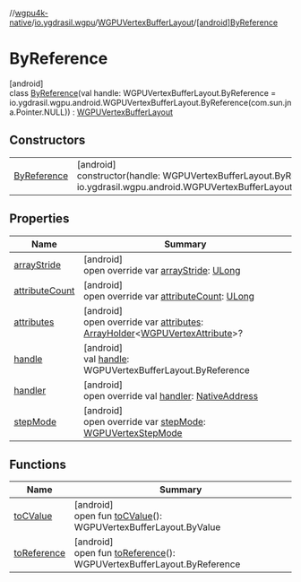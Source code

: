//[wgpu4k-native](../../../../index.md)/[io.ygdrasil.wgpu](../../index.md)/[WGPUVertexBufferLayout](../index.md)/[[android]ByReference](index.md)

# ByReference

[android]\
class [ByReference](index.md)(val handle: WGPUVertexBufferLayout.ByReference = io.ygdrasil.wgpu.android.WGPUVertexBufferLayout.ByReference(com.sun.jna.Pointer.NULL)) : [WGPUVertexBufferLayout](../index.md)

## Constructors

| | |
|---|---|
| [ByReference](-by-reference.md) | [android]<br>constructor(handle: WGPUVertexBufferLayout.ByReference = io.ygdrasil.wgpu.android.WGPUVertexBufferLayout.ByReference(com.sun.jna.Pointer.NULL)) |

## Properties

| Name | Summary |
|---|---|
| [arrayStride](array-stride.md) | [android]<br>open override var [arrayStride](array-stride.md): [ULong](https://kotlinlang.org/api/core/kotlin-stdlib/kotlin/-u-long/index.html) |
| [attributeCount](attribute-count.md) | [android]<br>open override var [attributeCount](attribute-count.md): [ULong](https://kotlinlang.org/api/core/kotlin-stdlib/kotlin/-u-long/index.html) |
| [attributes](attributes.md) | [android]<br>open override var [attributes](attributes.md): [ArrayHolder](../../../ffi/-array-holder/index.md)&lt;[WGPUVertexAttribute](../../-w-g-p-u-vertex-attribute/index.md)&gt;? |
| [handle](handle.md) | [android]<br>val [handle](handle.md): WGPUVertexBufferLayout.ByReference |
| [handler](handler.md) | [android]<br>open override val [handler](handler.md): [NativeAddress](../../../ffi/-native-address/index.md) |
| [stepMode](step-mode.md) | [android]<br>open override var [stepMode](step-mode.md): [WGPUVertexStepMode](../../-w-g-p-u-vertex-step-mode/index.md) |

## Functions

| Name | Summary |
|---|---|
| [toCValue](../[android]to-c-value.md) | [android]<br>open fun [toCValue](../[android]to-c-value.md)(): WGPUVertexBufferLayout.ByValue |
| [toReference](../to-reference.md) | [android]<br>open fun [toReference](../to-reference.md)(): WGPUVertexBufferLayout.ByReference |